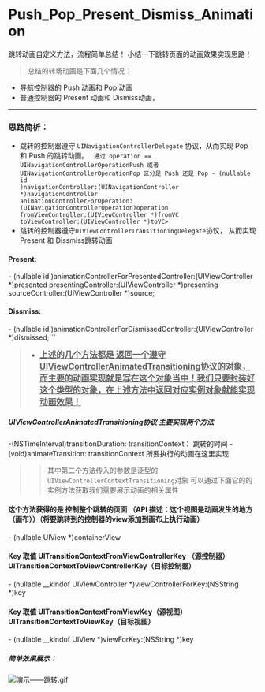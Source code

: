 # Push_Pop_Present_Dismiss_Animation
跳转动画自定义方法，流程简单总结！
小结一下跳转页面的动画效果实现思路！
> 总结的转场动画是下面几个情况：
- 导航控制器的 Push 动画和 Pop 动画
- 普通控制器的 Present 动画和 Dismiss动画，

-----
### 思路简析：
- 跳转的控制器遵守 `UINavigationControllerDelegate`  协议，从而实现 Pop 和 Push 的跳转动画。
<code> 通过 operation == UINavigationControllerOperationPush 或者 UINavigationControllerOperationPop 区分是 Push 还是 Pop
\- (nullable id <UIViewControllerAnimatedTransitioning>)navigationController:(UINavigationController *)navigationController
 animationControllerForOperation:(UINavigationControllerOperation)operation
 fromViewController:(UIViewController *)fromVC
 toViewController:(UIViewController *)toVC> </code>
- 跳转的控制器遵守`UIViewControllerTransitioningDelegate`协议， 从而实现 Present 和 Dissmiss跳转动画

#### Present:
 \- (nullable id <UIViewControllerAnimatedTransitioning>)animationControllerForPresentedController:(UIViewController *)presented presentingController:(UIViewController *)presenting sourceController:(UIViewController *)source;   
 #### Dissmiss:
 \- (nullable id <UIViewControllerAnimatedTransitioning>)animationControllerForDismissedController:(UIViewController *)dismissed;```

> - <big><u><b>上述的几个方法都是  返回一个遵守UIViewControllerAnimatedTransitioning协议的对象，而主要的动画实现就是写在这个对象当中！我们只要封装好这个类型的对象，在上述方法中返回对应实例对象就能实现动画效果！</big></u></b>

>
##### UIViewControllerAnimatedTransitioning协议 主要实现两个方法
\-(NSTimeInterval)transitionDuration: transitionContext： 跳转的时间
\-(void)animateTransition: transitionContext 所要执行的动画在这里实现 

>>其中第二个方法传入的参数是泛型的`UIViewControllerContextTransitioning`对象
可以通过下面它的的实例方法获取我们需要展示动画的相关属性   
####  这个方法获得的是 控制整个跳转的页面 （API 描述：这个视图是动画发生的地方（画布））（将要跳转到的控制器的view添加到画布上执行动画）
\- (nullable UIView *)containerView
####  Key 取值 UITransitionContextFromViewControllerKey  （源控制器）UITransitionContextToViewControllerKey（目标控制器）
\- (nullable __kindof UIViewController *)viewControllerForKey:(NSString *)key
####  Key 取值  UITransitionContextFromViewKey（源视图）  UITransitionContextToViewKey（目标视图）
\- (nullable __kindof UIView *)viewForKey:(NSString *)key



##### 简单效果展示：

![演示——跳转.gif](http://upload-images.jianshu.io/upload_images/1523603-841d6af2b7b0db2a.gif?imageMogr2/auto-orient/strip)
